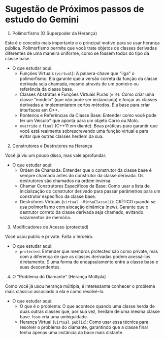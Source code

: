 # Sugestão de Próximos passos de estudo do Gemini

1. Polimorfismo (O Superpoder da Herança)

  Este é o conceito mais importante e o principal motivo para se usar herança pública. Polimorfismo permite que você trate objetos de
  classes derivadas diferentes de uma maneira uniforme, como se fossem todos do tipo da classe base.

   * O que estudar aqui:
       * Funções Virtuais (`virtual`): A palavra-chave que "liga" o polimorfismo. Ela garante que a versão correta da função da classe
          derivada seja chamada, mesmo através de um ponteiro ou referência da classe base.
       * Classes Abstratas e Funções Virtuais Puras (`= 0`): Como criar uma classe "modelo" (que não pode ser instanciada) e forçar as
          classes derivadas a implementarem certos métodos. É a base para criar interfaces em C++.
       * Ponteiros e Referências da Classe Base: Entender como você pode ter um Veiculo* que aponta para um objeto Carro ou Moto.
       * `override` e `final` (C++11 em diante): Boas práticas para garantir que você está realmente sobrescrevendo uma função virtual
          e para evitar que outras classes herdem da sua.

  2. Construtores e Destrutores na Herança

  Você já viu um pouco disso, mas vale aprofundar.

   * O que estudar aqui:
       * Ordem de Chamada: Entender que o construtor da classe base é sempre chamado antes do construtor da classe derivada. Os
         destrutores são chamados na ordem inversa.
       * Chamar Construtores Específicos da Base: Como usar a lista de inicialização do construtor derivado para passar parâmetros
         para um construtor específico da classe base.
       * Destrutores Virtuais (`virtual ~MinhaClasse()`): CRÍTICO quando se usa polimorfismo com alocação dinâmica (new). Garante que
         o destrutor correto da classe derivada seja chamado, evitando vazamentos de memória.

  3. Modificadores de Acesso (protected)

  Você usou public e private. Falta o terceiro.

   * O que estudar aqui:
       * `protected`: Entender que membros protected são como private, mas com a diferença de que as classes derivadas podem
         acessá-los diretamente. É uma forma de encapsulamento entre a classe base e suas descendentes.

  4. O "Problema do Diamante" (Herança Múltipla)

  Como você já usou herança múltipla, é interessante conhecer o problema mais clássico associado a ela e como resolvê-lo.

   * O que estudar aqui:
       * O que é o problema: O que acontece quando uma classe herda de duas outras classes que, por sua vez, herdam de uma mesma
         classe base. Isso cria uma ambiguidade.
       * Herança Virtual (`virtual public`): Como usar essa técnica para resolver o problema do diamante, garantindo que a classe
         final tenha apenas uma instância da base mais distante.

